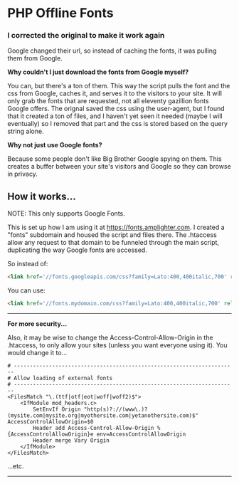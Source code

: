 PHP Offline  Fonts 
==================

### **I corrected the original to make it work again**

Google changed their url, so instead of caching the fonts, it was pulling them from Google.

**Why couldn't I just download the fonts from Google myself?**

You can, but there's a ton of them. This way the script pulls the font and the css from Google, caches it, and serves it to the visitors to your site. It will only grab the fonts that are requested, not all eleventy gazillion fonts Google offers. The orignal saved the css using the user-agent, but I found that it created a ton of files, and I haven't yet seen it needed (maybe I will eventually) so I removed that part and the css is stored based on the query string alone.

**Why not just use Google fonts?**

Because some people don't like Big Brother Google spying on them. This creates a buffer between your site's visitors and Google so they can browse in privacy.

How it works...
------
NOTE: This only supports Google Fonts. 

This is set up how I am using it at https://fonts.amplighter.com. I created a "fonts" subdomain and housed the script and files there. The .htaccess allow any request to that domain to be funneled through the main script, duplicating the way Google fonts are accessed. 

So instead of:
```html
<link href='//fonts.googleapis.com/css?family=Lato:400,400italic,700' rel='stylesheet' type='text/css'>
```
You can use:
```html
<link href='//fonts.mydomain.com/css?family=Lato:400,400italic,700' rel='stylesheet' type='text/css'>
```
-----

**For more security...**

 Also, it may be wise to change the Access-Control-Allow-Origin in the .htaccess, to only allow your sites (unless you want everyone using it). You would change it to...
 
```
# ----------------------------------------------------------------------
# Allow loading of external fonts
# ----------------------------------------------------------------------
<FilesMatch "\.(ttf|otf|eot|woff|woff2)$">
    <IfModule mod_headers.c>
        SetEnvIf Origin "http(s)?://(www\.)?(mysite.com|mysite.org|myothersite.com|yetanothersite.com)$" AccessControlAllowOrigin=$0
        Header add Access-Control-Allow-Origin %{AccessControlAllowOrigin}e env=AccessControlAllowOrigin
        Header merge Vary Origin
    </IfModule>
</FilesMatch>
```
 ...etc.
 
 -----




